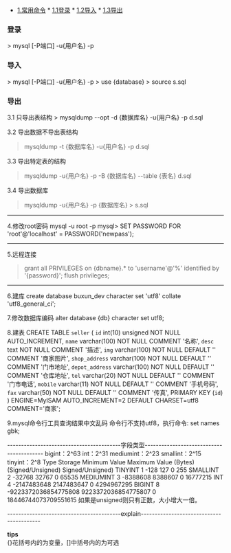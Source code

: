 * [1.常用命令](#1) * [1.1登录](#1.1) * [1.2导入](#1.2) * [1.3导出](#1.3)

<h3 id="1.1">登录</h3>
> mysql [-P端口] -u{用户名} -p

<h3 id="1.2">导入</h3>
> mysql [-P端口] -u{用户名} -p  
> use {database}  
> source s.sql  

<h3 id="1.3">导出</h3>
3.1 只导出表结构  
> mysqldump --opt -d {数据库名} -u{用户名} -p d.sql  
 
3.2 导出数据不导出表结构  
> mysqldump -t {数据库名} -u{用户名} -p d.sql  
  
3.3 导出特定表的结构
> mysqldump -u{用户名} -p -B {数据库名} --table {表名} d.sql  

3.4 导出数据库
> mysqldump -u{用户名} -p {数据库名} > s.sql

-------------------------------------------------------------------------------------------------------
4.修改root密码
mysql -u root -p
mysql> SET PASSWORD FOR 'root'@'localhost' = PASSWORD('newpass');

-------------------------------------------------------------------------------------------------------
5.远程连接
> grant all PRIVILEGES on {dbname}.* to 'username'@'%' identified by '{password}';
> flush privileges;

-------------------------------------------------------------------------------------------------------
6.建库
create database buxun_dev character set 'utf8' collate 'utf8_general_ci';

7.修改数据库编码
alter database {db} character set utf8;

8.建表
CREATE TABLE `seller` (
  `id` int(10) unsigned NOT NULL AUTO_INCREMENT,
  `name` varchar(100) NOT NULL COMMENT '名称',
  `desc` text NOT NULL COMMENT '描述',
  `img` varchar(100) NOT NULL DEFAULT '' COMMENT '商家图片',
  `shop_address` varchar(100) NOT NULL DEFAULT '' COMMENT '门市地址',
  `depot_address` varchar(100) NOT NULL DEFAULT '' COMMENT '仓库地址',
  `tel` varchar(20) NOT NULL DEFAULT '' COMMENT '门市电话',
  `mobile` varchar(11) NOT NULL DEFAULT '' COMMENT '手机号码',
  `fax` varchar(50) NOT NULL DEFAULT '' COMMENT '传真',
  PRIMARY KEY (`id`)
) ENGINE=MyISAM AUTO_INCREMENT=2 DEFAULT CHARSET=utf8 COMMENT='商家';


9.mysql命令行工具查询结果中文乱码
命令行不支持utf8，执行命令: set names gbk;

-----------------------------------------字段类型-----------------------------------------
bigint：2^63
int：2^31
mediumint：2^23
smallint：2^15
tinyint：2^8
Type	Storage	Minimum Value	Maximum Value
 	(Bytes)	(Signed/Unsigned)	Signed/Unsigned)
TINYINT	1	-128	127
 	 	0	255
SMALLINT	2	-32768	32767
 	 	0	65535
MEDIUMINT	3	-8388608	8388607
 	 	0	16777215
INT	4	-2147483648	2147483647
 	 	0	4294967295
BIGINT	8	-9223372036854775808	9223372036854775807
 	 	0	18446744073709551615
如果是unsigned则只有正数，大小增大一倍。

-----------------------------------------explain-----------------------------------------


********************************tips********************************  
{}花括号内的为变量，[]中括号内的为可选



